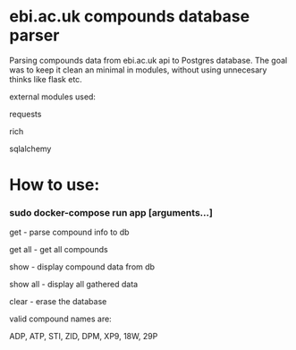 # ebi.ac.uk compounds database parser

Parsing compounds data from ebi.ac.uk api to Postgres database.
The goal was to keep it clean an minimal in modules, without using
unnecesary thinks like flask etc.

external modules used:

requests

rich

sqlalchemy

# How to use:

### sudo docker-compose run app [arguments...]

get - parse compound info to db

get all - get all compounds

show - display compound data from db

show all - display all gathered data

clear - erase the database

valid compound names are:

ADP, ATP, STI, ZID, DPM, XP9, 18W, 29P
